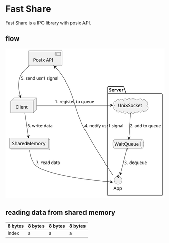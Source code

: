 # Fast Share

Fast Share is a IPC library with posix API.

## flow

![flow](out/blueprint/blueprint.svg)

## reading data from shared memory

|8 bytes|8 bytes|8 bytes|8 bytes|
|---|---|---|---|
|Index|a|a|a|